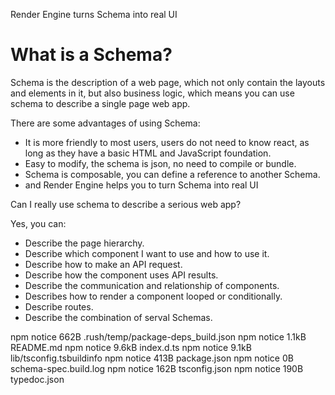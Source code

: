 Render Engine turns Schema into real UI

# What is a Schema?

Schema is the description of a web page, which not only contain the layouts and elements in it, but also business logic,
which means you can use schema to describe a single page web app.

There are some advantages of using Schema:

- It is more friendly to most users, users do not need to know react, as long as they have a basic HTML and JavaScript foundation.
- Easy to modify, the schema is json, no need to compile or bundle.
- Schema is composable, you can define a reference to another Schema.
- and Render Engine helps you to turn Schema into real UI

Can I really use schema to describe a serious web app?

Yes, you can:

- Describe the page hierarchy.
- Describe which component I want to use and how to use it.
- Describe how to make an API request.
- Describe how the component uses API results.
- Describe the communication and relationship of components.
- Describes how to render a component looped or conditionally.
- Describe routes.
- Describe the combination of serval Schemas.


npm notice 662B  .rush/temp/package-deps_build.json
npm notice 1.1kB README.md
npm notice 9.6kB index.d.ts
npm notice 9.1kB lib/tsconfig.tsbuildinfo
npm notice 413B  package.json
npm notice 0B    schema-spec.build.log
npm notice 162B  tsconfig.json
npm notice 190B  typedoc.json
